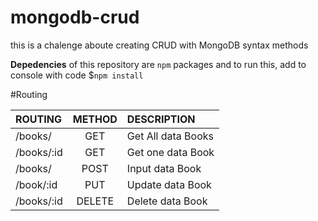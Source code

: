  # mongodb-crud

 this is a chalenge aboute creating CRUD with MongoDB syntax methods

 **Depedencies** of this repository are `npm` packages and to run this, add to console with code
 $`npm install`

 #Routing

 |    ROUTING    |  METHOD  |    DESCRIPTION      |
 |:--------------|:--------:|:--------------------|
 |/books/     |GET       | Get All data Books  |
 |/books/:id |GET       | Get one data Book   |
 |/books/    |POST      | Input data Book     |
 |/book/:id |PUT       | Update data Book    |
 |/books/:id |DELETE    | Delete data Book    |
